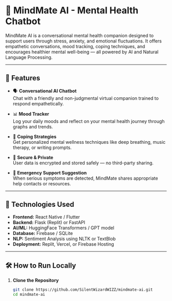 # 🧠 MindMate AI - Mental Health Chatbot

MindMate AI is a conversational mental health companion designed to support users through stress, anxiety, and emotional fluctuations. It offers empathetic conversations, mood tracking, coping techniques, and encourages healthier mental well-being — all powered by AI and Natural Language Processing.

---

## 🌟 Features

- 🗣️ **Conversational AI Chatbot**  
  Chat with a friendly and non-judgmental virtual companion trained to respond empathetically.

- 📊 **Mood Tracker**  
  Log your daily moods and reflect on your mental health journey through graphs and trends.

- 🧘 **Coping Strategies**  
  Get personalized mental wellness techniques like deep breathing, music therapy, or writing prompts.

- 🔐 **Secure & Private**  
  User data is encrypted and stored safely — no third-party sharing.

- 🚨 **Emergency Support Suggestion**  
  When serious symptoms are detected, MindMate shares appropriate help contacts or resources.

---

## 🧠 Technologies Used

- **Frontend:** React Native / Flutter  
- **Backend:** Flask (Replit) or FastAPI  
- **AI/ML:** HuggingFace Transformers / GPT model  
- **Database:** Firebase / SQLite  
- **NLP:** Sentiment Analysis using NLTK or TextBlob  
- **Deployment:** Replit, Vercel, or Firebase Hosting

---

## 🛠 How to Run Locally

1. **Clone the Repository**
   ```bash
   git clone https://github.com/SilentWizardWIZZ/mindmate-ai.git
   cd mindmate-ai
